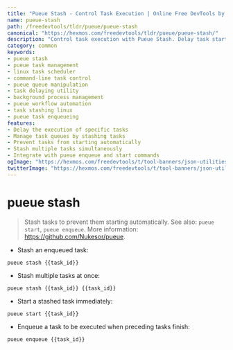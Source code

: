 ```yaml
---
title: "Pueue Stash - Control Task Execution | Online Free DevTools by Hexmos"
name: pueue-stash
path: /freedevtools/tldr/pueue/pueue-stash
canonical: "https://hexmos.com/freedevtools/tldr/pueue/pueue-stash/"
description: "Control task execution with Pueue Stash. Delay task starts, manage task queues, and streamline workflow. Free online tool, no registration required."
category: common
keywords:
- pueue stash
- pueue task management
- linux task scheduler
- command-line task control
- pueue queue manipulation
- task delaying utility
- background process management
- pueue workflow automation
- task stashing linux
- pueue task enqueueing
features:
- Delay the execution of specific tasks
- Manage task queues by stashing tasks
- Prevent tasks from starting automatically
- Stash multiple tasks simultaneously
- Integrate with pueue enqueue and start commands
ogImage: "https://hexmos.com/freedevtools/t/tool-banners/json-utilities-banner.png"
twitterImage: "https://hexmos.com/freedevtools/t/tool-banners/json-utilities-banner.png"
---
```


# pueue stash

> Stash tasks to prevent them starting automatically.
> See also: `pueue start`, `pueue enqueue`.
> More information: <https://github.com/Nukesor/pueue>.

- Stash an enqueued task:

`pueue stash {{task_id}}`

- Stash multiple tasks at once:

`pueue stash {{task_id}} {{task_id}}`

- Start a stashed task immediately:

`pueue start {{task_id}}`

- Enqueue a task to be executed when preceding tasks finish:

`pueue enqueue {{task_id}}`
